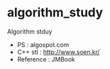 # algorithm_study
Algorithm stduy

- PS : algospot.com
- C++ stl : http://www.soen.kr/
- Reference : JMBook
